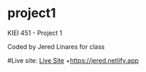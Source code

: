 # project1
 KIEI 451 - Project 1

Coded by Jered Linares for class



#Live site: 
[Live Site](https://jered.netlify.app/)
+https://jered.netlify.app
